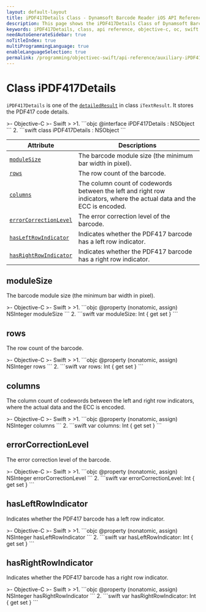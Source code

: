 ```yaml
---
layout: default-layout
title: iPDF417Details Class - Dynamsoft Barcode Reader iOS API Reference
description: This page shows the iPDF417Details Class of Dynamsoft Barcode Reader for iOS SDK.
keywords: iPDF417Details, class, api reference, objective-c, oc, swift
needAutoGenerateSidebar: true
noTitleIndex: true
multiProgrammingLanguage: true
enableLanguageSelection: true
permalink: /programming/objectivec-swift/api-reference/auxiliary-iPDF417Details-v9.6.20.html
---
```



# Class iPDF417Details

`iPDF417Details` is one of the [`detailedResult`](auxiliary-iTextResult.md#detailedresult) in class `iTextResult`. It stores the PDF417 code details.

<div class="sample-code-prefix"></div>
>- Objective-C
>- Swift
>
>1. 
```objc
@interface iPDF417Details : NSObject
```
2. 
```swift
class iPDF417Details : NSObject
```

| Attribute | Descriptions |
|---------- |------------ |
| [`moduleSize`](#modulesize) | The barcode module size (the minimum bar width in pixel). |
| [`rows`](#rows) | The row count of the barcode. |
| [`columns`](#columns) | The column count of codewords between the left and right row indicators, where the actual data and the ECC is encoded. |
| [`errorCorrectionLevel`](#errorcorrectionlevel) | The error correction level of the barcode. |
| [`hasLeftRowIndicator`](#hasleftrowindicator) | Indicates whether the PDF417 barcode has a left row indicator. |
| [`hasRightRowIndicator`](#hasrightrowindicator) | Indicates whether the PDF417 barcode has a right row indicator. |

## moduleSize

The barcode module size (the minimum bar width in pixel).

<div class="sample-code-prefix"></div>
>- Objective-C
>- Swift
>
>1. 
```objc
@property (nonatomic, assign) NSInteger moduleSize
```
2. 
```swift
var moduleSize: Int { get set }
```

## rows

The row count of the barcode.

<div class="sample-code-prefix"></div>
>- Objective-C
>- Swift
>
>1. 
```objc
@property (nonatomic, assign) NSInteger rows
```
2. 
```swift
var rows: Int { get set }
```

## columns

The column count of codewords between the left and right row indicators, where the actual data and the ECC is encoded.

<div class="sample-code-prefix"></div>
>- Objective-C
>- Swift
>
>1. 
```objc
@property (nonatomic, assign) NSInteger columns
```
2. 
```swift
var columns: Int { get set }
```

## errorCorrectionLevel

The error correction level of the barcode.

<div class="sample-code-prefix"></div>
>- Objective-C
>- Swift
>
>1. 
```objc
@property (nonatomic, assign) NSInteger errorCorrectionLevel
```
2. 
```swift
var errorCorrectionLevel: Int { get set }
```

## hasLeftRowIndicator

Indicates whether the PDF417 barcode has a left row indicator.

<div class="sample-code-prefix"></div>
>- Objective-C
>- Swift
>
>1. 
```objc
@property (nonatomic, assign) NSInteger hasLeftRowIndicator
```
2. 
```swift
var hasLeftRowIndicator: Int { get set }
```

## hasRightRowIndicator

Indicates whether the PDF417 barcode has a right row indicator.

<div class="sample-code-prefix"></div>
>- Objective-C
>- Swift
>
>1. 
```objc
@property (nonatomic, assign) NSInteger hasRightRowIndicator
```
2. 
```swift
var hasRightRowIndicator: Int { get set }
```

